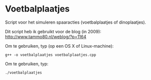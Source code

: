 # Voetbalplaatjes
Script voor het simuleren spaaracties (voetbalplaatjes of dinoplaatjes).

Dit script heb ik gebruikt voor de blog (in 2009): http://www.tammo80.nl/weblog/?p=1164

Om te gebruiken, typ (op een OS X of Linux-machine):
```
g++ -o voetbalplaatjes voetbalplaatjes.cpp
```

Om te gebruiken, typ:
```
./voetbalplaatjes
```

